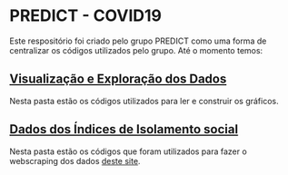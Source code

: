 # PREDICT - COVID19

 Este respositório foi criado pelo grupo PREDICT como uma forma de centralizar os códigos utilizados pelo grupo. Até o momento temos:

## [Visualização e Exploração dos Dados](ved)
Nesta pasta estão os códigos utilizados para ler e construir os gráficos.

## [Dados dos Índices de Isolamento social](indices-isolamento)
Nesta pasta estão os códigos que foram utilizados para fazer o webscraping dos dados [deste site](https://public.tableau.com/views/MKTScoredeisolamentosocial/VisoGeral?%3Aembed=y&%3AshowVizHome=no&%3Adisplay_count=y&%3Adisplay_static_image=y).
